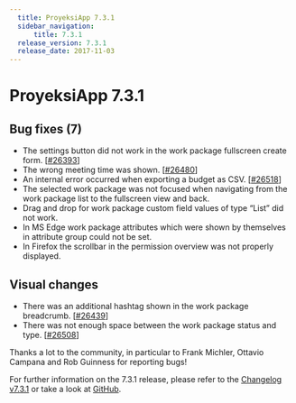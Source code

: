 ```yaml
---
  title: ProyeksiApp 7.3.1
  sidebar_navigation:
      title: 7.3.1
  release_version: 7.3.1
  release_date: 2017-11-03
---
```



# ProyeksiApp 7.3.1

## Bug fixes (7)

  - The settings button did not work in the work package fullscreen
    create form.
    \[[\#26393](https://community.proyeksiapp.com/wp/26393)\]
  - The wrong meeting time was shown.
    \[[\#26480](https://community.proyeksiapp.com/wp/26480)\]
  - An internal error occurred when exporting a budget as CSV.
    \[[\#26518](https://community.proyeksiapp.com/wp/26518)\]
  - The selected work package was not focused when navigating from the
    work package list to the fullscreen view and back.
  - Drag and drop for work package custom field values of type “List”
    did not work.
  - In MS Edge work package attributes which were shown by themselves in
    attribute group could not be set.
  - In Firefox the scrollbar in the permission overview was not properly
    displayed.

## Visual changes

  - There was an additional hashtag shown in the work package
    breadcrumb.
    \[[\#26439](https://community.proyeksiapp.com/wp/26439)\]
  - There was not enough space between the work package status and type.
    \[[\#26508](https://community.proyeksiapp.com/wp/26508)\]

Thanks a lot to the community, in particular to Frank Michler, Ottavio
Campana and Rob Guinness for reporting bugs\!

For further information on the 7.3.1 release, please refer to
the [Changelog
v7.3.1](https://community.proyeksiapp.com/versions/851) or take a look
at [GitHub](https://github.com/opf/proyeksiapp/tree/v7.3.1).


